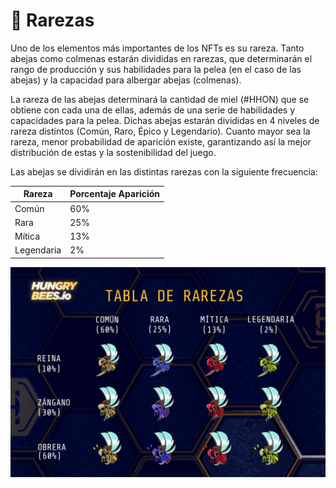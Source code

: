 # 💢 Rarezas

Uno de los elementos más importantes de los NFTs es su rareza. Tanto abejas como colmenas estarán divididas en rarezas, que determinarán el rango de producción y sus habilidades para la pelea (en el caso de las abejas) y la capacidad para albergar abejas (colmenas).

La rareza de las abejas determinará la cantidad de miel (#HHON) que se obtiene con cada una de ellas, además de una serie de habilidades y capacidades para la pelea. Dichas abejas estarán divididas en 4 niveles de rareza distintos (Común, Raro, Épico y Legendario). Cuanto mayor sea la rareza, menor probabilidad de aparición existe, garantizando así la mejor distribución de estas y la sostenibilidad del juego.

Las abejas se dividirán en las distintas rarezas con la siguiente frecuencia:

| Rareza     | Porcentaje Aparición |
| ---------- | -------------------- |
| Común      | 60%                  |
| Rara       | 25%                  |
| Mítica     | 13%                  |
| Legendaria | 2%                   |

![](<../../.gitbook/assets/Tabla de Rarezas.png>)

